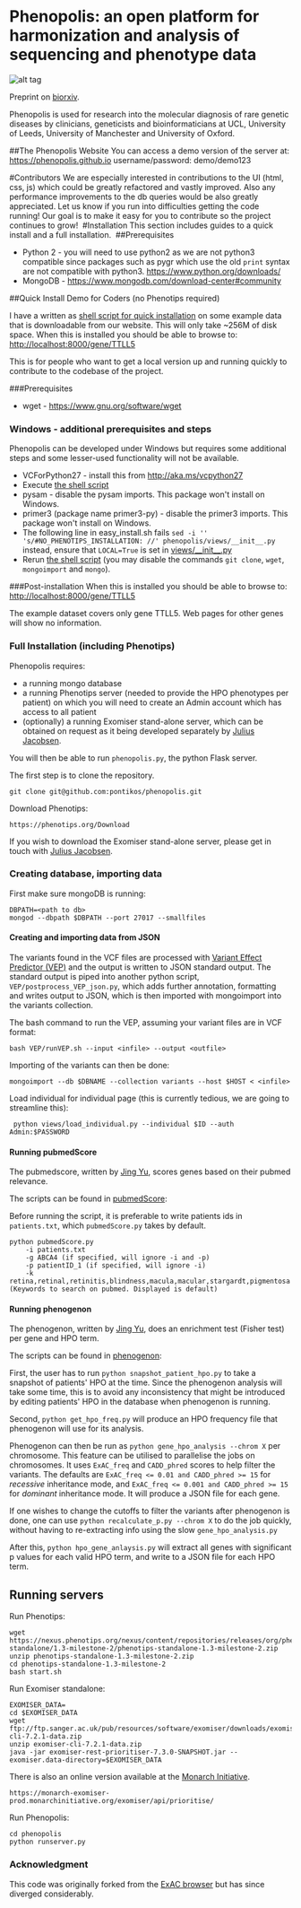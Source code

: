 # Phenopolis: an open platform for harmonization and analysis of sequencing and phenotype data

![alt tag](https://github.com/pontikos/phenopolis/blob/master/static/phenopolis-pipeline.png)

Preprint on [biorxiv](http://biorxiv.org/content/early/2016/10/31/084582).

Phenopolis is used for research into the molecular diagnosis of rare genetic diseases by clinicians, geneticists and bioinformaticians at UCL, University of Leeds, University of Manchester and University of Oxford.

##The Phenopolis Website 
You can access a demo version of the server at:
https://phenopolis.github.io
username/password:
demo/demo123

#Contributors
We are especially interested in contributions to the UI (html, css, js) which could be greatly refactored and vastly improved.
Also any performance improvements to the db queries would be also greatly appreciated.
Let us know if you run into difficulties getting the code running!  Our goal is to make it easy for you to contribute so the project continues to grow!
​
#Installation
This section includes guides to a quick install and a full installation.
​
##Prerequisites
* Python 2 - you will need to use python2 as we are not python3 compatible since packages such as pygr which use the old ```print``` syntax are not compatible with python3. https://www.python.org/downloads/
* MongoDB - https://www.mongodb.com/download-center#community

##Quick Install Demo for Coders (no Phenotips required)

I have a written as [shell script for quick installation](https://github.com/pontikos/phenopolis/blob/master/easy_install.sh) on some example data that is downloadable from our website.  This will only take ~256M of disk space.
When this is installed you should be able to browse to:
[http://localhost:8000/gene/TTLL5](http://localhost:8000/gene/TTLL5)

This is for people who want to get a local version up and running quickly to contribute to the codebase of the project.

###Prerequisites
* wget - https://www.gnu.org/software/wget
​


### Windows - additional prerequisites and steps
Phenopolis can be developed under Windows but requires some additional steps and some lesser-used functionality will not be available.
* VCForPython27 - install this from http://aka.ms/vcpython27
* Execute [the shell script](https://github.com/pontikos/phenopolis/blob/master/easy_install.sh) 
* pysam - disable the pysam imports. This package won't install on Windows.
* primer3 (package name primer3-py) - disable the primer3 imports. This package won't install on Windows.
* The following line in easy_install.sh fails 
```sed -i '' 's/#NO_PHENOTIPS_INSTALLATION: //' phenopolis/views/__init__.py```
instead, ensure that ```LOCAL=True``` is set in [views/\_\_init__.py](https://github.com/pontikos/phenopolis/blob/master/views/__init__.py) 
* Rerun [the shell script](https://github.com/pontikos/phenopolis/blob/master/easy_install.sh) (you may disable the commands ```git clone```, ```wget```, ```mongoimport``` and ```mongo```).

###Post-installation
When this is installed you should be able to browse to:
[http://localhost:8000/gene/TTLL5](http://localhost:8000/gene/TTLL5)

The example dataset covers only gene TTLL5. Web pages for other genes will show no information. 

### Full Installation (including Phenotips)

Phenopolis requires:
* a running mongo database
* a running Phenotips server (needed to provide the HPO phenotypes per patient) on which you will need to create an Admin account which has access to all patient
* (optionally) a running Exomiser stand-alone server, which can be obtained on request as it being developed separately by [Julius Jacobsen](https://github.com/julesjacobsen).

You will then be able to run ```phenopolis.py```, the python Flask server.

The first step is to clone the repository.

```
git clone git@github.com:pontikos/phenopolis.git
```
Download Phenotips:
```
https://phenotips.org/Download
```

If you wish to download the Exomiser stand-alone server, please get in touch with [Julius Jacobsen](https://github.com/julesjacobsen).

### Creating database, importing data

First make sure mongoDB is running:
```
DBPATH=<path to db>
mongod --dbpath $DBPATH --port 27017 --smallfiles
```

#### Creating and importing data from JSON

The variants found in the VCF files are processed with [Variant Effect Predictor (VEP)](http://www.ensembl.org/info/docs/tools/vep/) and the output is written to JSON standard output.
The standard output is piped into another python script, ```VEP/postprocess_VEP_json.py```, which adds further annotation, formatting and writes output to JSON, which is then imported with mongoimport into the variants collection.

The bash command to run the VEP, assuming your variant files are in VCF format:
```
bash VEP/runVEP.sh --input <infile> --output <outfile>
```
Importing of the variants can then be done:
```
mongoimport --db $DBNAME --collection variants --host $HOST < <infile>
```
Load individual for individual page (this is currently tedious, we are going to streamline this):
```
 python views/load_individual.py --individual $ID --auth Admin:$PASSWORD
```

#### Running pubmedScore

The pubmedscore, written by [Jing Yu](https://github.com/logust79), scores genes based on their pubmed relevance.

The scripts can be found in [pubmedScore](pubmedScore):

Before running the script, it is preferable to write patients ids in `patients.txt`, which `pubmedScore.py` takes by default.

```
python pubmedScore.py
    -i patients.txt
    -g ABCA4 (if specified, will ignore -i and -p)
    -p patientID_1 (if specified, will ignore -i)
    -k retina,retinal,retinitis,blindness,macula,macular,stargardt,pigmentosa (Keywords to search on pubmed. Displayed is default)
```

#### Running phenogenon

The phenogenon, written by [Jing Yu](https://github.com/logust79), does an enrichment test (Fisher test) per gene and HPO term.

The scripts can be found in [phenogenon](phenogenon):

First, the user has to run `python snapshot_patient_hpo.py` to take a snapshot of patients' HPO at the time. Since the phenogenon analysis will take some time, this is to avoid any inconsistency that might be introduced by editing patients' HPO in the database when phenogenon is running.

Second, `python get_hpo_freq.py` will produce an HPO frequency file that phenogenon will use for its analysis.

Phenogenon can then be run as `python gene_hpo_analysis --chrom X` per chromosome. This feature can be utilised to parallelise the jobs on chromosomes. It uses `ExAC_freq` and `CADD_phred` scores to help filter the variants. The defaults are `ExAC_freq <= 0.01 and CADD_phred >= 15` for _recessive_ inheritance mode, and `ExAC_freq <= 0.001 and CADD_phred >= 15` for _dominant_ inheritance mode. It will produce a JSON file for each gene.

If one wishes to change the cutoffs to filter the variants after phenogenon is done, one can use `python recalculate_p.py --chrom X` to do the job quickly, without having to re-extracting info using the slow `gene_hpo_analysis.py`

After this, `python hpo_gene_anlaysis.py` will extract all genes with significant p values for each valid HPO term, and write to a JSON file for each HPO term.

## Running servers

Run Phenotips:
```
wget https://nexus.phenotips.org/nexus/content/repositories/releases/org/phenotips/phenotips-standalone/1.3-milestone-2/phenotips-standalone-1.3-milestone-2.zip
unzip phenotips-standalone-1.3-milestone-2.zip
cd phenotips-standalone-1.3-milestone-2
bash start.sh
```

Run Exomiser standalone:
```
EXOMISER_DATA=
cd $EXOMISER_DATA
wget ftp://ftp.sanger.ac.uk/pub/resources/software/exomiser/downloads/exomiser/exomiser-cli-7.2.1-data.zip
unzip exomiser-cli-7.2.1-data.zip
java -jar exomiser-rest-prioritiser-7.3.0-SNAPSHOT.jar --exomiser.data-directory=$EXOMISER_DATA
```
There is also an online version available at the [Monarch Initiative](https://monarchinitiative.org).
```
https://monarch-exomiser-prod.monarchinitiative.org/exomiser/api/prioritise/
```

Run Phenopolis:
```
cd phenopolis
python runserver.py
```


### Acknowledgment

This code was originally forked from the [ExAC browser](https://github.com/konradjk/exac_browser) but has since diverged considerably.


